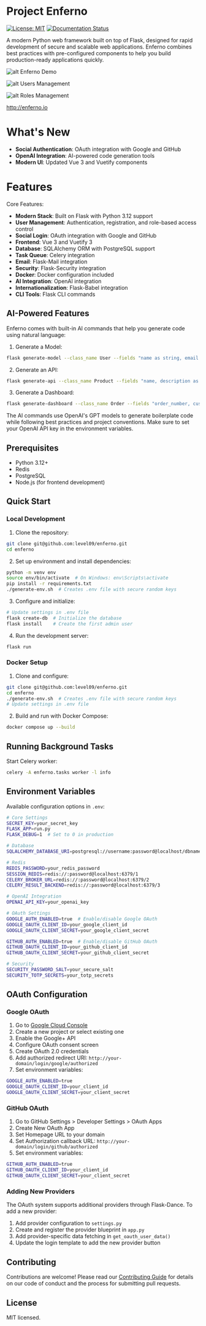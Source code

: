 Project Enferno
=================

[![License: MIT](https://img.shields.io/badge/License-MIT-yellow.svg)](https://opensource.org/licenses/MIT)
[![Documentation Status](https://readthedocs.org/projects/enferno/badge/?version=latest)](https://enferno.readthedocs.io/en/latest/?badge=latest)

A modern Python web framework built on top of Flask, designed for rapid development of secure and scalable web applications. Enferno combines best practices with pre-configured components to help you build production-ready applications quickly.

![alt Enferno Demo](https://github.com/level09/enferno/blob/master/docs/enferno-hero.gif)

![alt Users Management](https://github.com/level09/enferno/blob/master/docs/users-management.jpg)

![alt Roles Management](https://github.com/level09/enferno/blob/master/docs/roles-management.jpg)

http://enferno.io

What's New
==============
- **Social Authentication**: OAuth integration with Google and GitHub
- **OpenAI Integration**: AI-powered code generation tools
- **Modern UI**: Updated Vue 3 and Vuetify components

Features
==================

Core Features:
- **Modern Stack**: Built on Flask with Python 3.12 support
- **User Management**: Authentication, registration, and role-based access control
- **Social Login**: OAuth integration with Google and GitHub
- **Frontend**: Vue 3 and Vuetify 3
- **Database**: SQLAlchemy ORM with PostgreSQL support
- **Task Queue**: Celery integration
- **Email**: Flask-Mail integration
- **Security**: Flask-Security integration
- **Docker**: Docker configuration included
- **AI Integration**: OpenAI integration
- **Internationalization**: Flask-Babel integration
- **CLI Tools**: Flask CLI commands

AI-Powered Features
-----------------

Enferno comes with built-in AI commands that help you generate code using natural language:

1. Generate a Model:
```bash
flask generate-model --class_name User --fields "name as string, email as string unique, age as integer, created_at as datetime"
```

2. Generate an API:
```bash
flask generate-api --class_name Product --fields "name, description as text, price as decimal, stock as integer"
```

3. Generate a Dashboard:
```bash
flask generate-dashboard --class_name Order --fields "order_number, customer_name, total_amount as decimal, status as string"
```

The AI commands use OpenAI's GPT models to generate boilerplate code while following best practices and project conventions. Make sure to set your OpenAI API key in the environment variables.

Prerequisites
-------------

* Python 3.12+
* Redis
* PostgreSQL
* Node.js (for frontend development)

Quick Start
----------

### Local Development

1. Clone the repository:
```bash
git clone git@github.com:level09/enferno.git
cd enferno
```

2. Set up environment and install dependencies:
```bash
python -m venv env
source env/bin/activate  # On Windows: env\Scripts\activate
pip install -r requirements.txt
./generate-env.sh  # Creates .env file with secure random keys
```

3. Configure and initialize:
```bash
# Update settings in .env file
flask create-db  # Initialize the database
flask install    # Create the first admin user
```

4. Run the development server:
```bash
flask run
```

### Docker Setup

1. Clone and configure:
```bash
git clone git@github.com:level09/enferno.git
cd enferno
./generate-env.sh  # Creates .env file with secure random keys
# Update settings in .env file
```

2. Build and run with Docker Compose:
```bash
docker compose up --build
```

Running Background Tasks
----------------------

Start Celery worker:
```bash
celery -A enferno.tasks worker -l info
```

Environment Variables
-------------------

Available configuration options in `.env`:

```bash
# Core Settings
SECRET_KEY=your_secret_key
FLASK_APP=run.py
FLASK_DEBUG=1  # Set to 0 in production

# Database
SQLALCHEMY_DATABASE_URI=postgresql://username:password@localhost/dbname

# Redis
REDIS_PASSWORD=your_redis_password
SESSION_REDIS=redis://:password@localhost:6379/1
CELERY_BROKER_URL=redis://:password@localhost:6379/2
CELERY_RESULT_BACKEND=redis://:password@localhost:6379/3

# OpenAI Integration
OPENAI_API_KEY=your_openai_key

# OAuth Settings
GOOGLE_AUTH_ENABLED=true  # Enable/disable Google OAuth
GOOGLE_OAUTH_CLIENT_ID=your_google_client_id
GOOGLE_OAUTH_CLIENT_SECRET=your_google_client_secret

GITHUB_AUTH_ENABLED=true  # Enable/disable GitHub OAuth
GITHUB_OAUTH_CLIENT_ID=your_github_client_id
GITHUB_OAUTH_CLIENT_SECRET=your_github_client_secret

# Security
SECURITY_PASSWORD_SALT=your_secure_salt
SECURITY_TOTP_SECRETS=your_totp_secrets
```

OAuth Configuration
-----------------

### Google OAuth

1. Go to [Google Cloud Console](https://console.cloud.google.com/)
2. Create a new project or select existing one
3. Enable the Google+ API
4. Configure OAuth consent screen
5. Create OAuth 2.0 credentials
6. Add authorized redirect URI: `http://your-domain/login/google/authorized`
7. Set environment variables:
```bash
GOOGLE_AUTH_ENABLED=true
GOOGLE_OAUTH_CLIENT_ID=your_client_id
GOOGLE_OAUTH_CLIENT_SECRET=your_client_secret
```

### GitHub OAuth

1. Go to GitHub Settings > Developer Settings > OAuth Apps
2. Create New OAuth App
3. Set Homepage URL to your domain
4. Set Authorization callback URL: `http://your-domain/login/github/authorized`
5. Set environment variables:
```bash
GITHUB_AUTH_ENABLED=true
GITHUB_OAUTH_CLIENT_ID=your_client_id
GITHUB_OAUTH_CLIENT_SECRET=your_client_secret
```

### Adding New Providers

The OAuth system supports additional providers through Flask-Dance. To add a new provider:

1. Add provider configuration to `settings.py`
2. Create and register the provider blueprint in `app.py`
3. Add provider-specific data fetching in `get_oauth_user_data()`
4. Update the login template to add the new provider button

Contributing
-----------
Contributions are welcome! Please read our [Contributing Guide](CONTRIBUTING.md) for details on our code of conduct and the process for submitting pull requests.

License
-------
MIT licensed.
